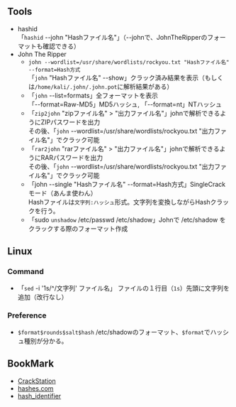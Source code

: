 ## Tools
- hashid  
  「`hashid` --john "Hashファイル名"」（--johnで、JohnTheRipperのフォーマットも確認できる）
- John The Ripper  
  - `john --wordlist=/usr/share/wordlists/rockyou.txt "Hashファイル名" --format=Hash方式`  
    「`john` "Hashファイル名" --show」クラック済み結果を表示（もしくは`/home/kali/.john/.john.pot`に解析結果がある）
  - 「`john` --list=formats」全フォーマットを表示  
    「--format=Raw-MD5」MD5ハッシュ, 「--format=nt」NTハッシュ
  - 「`zip2john` "zipファイル名" > "出力ファイル名"」johnで解析できるようにZIPパスワードを出力  
    その後、「`john` --wordlist=/usr/share/wordlists/rockyou.txt "出力ファイル名"」でクラック可能
  - 「`rar2john` "rarファイル名" > "出力ファイル名"」johnで解析できるようにRARパスワードを出力  
    その後、「`john` --wordlist=/usr/share/wordlists/rockyou.txt "出力ファイル名"」でクラック可能
  - 「john --single "Hashファイル名" --format=Hash方式」SingleCrackモード（あんま使わん）  
    Hashファイルは`文字列:ハッシュ`形式。文字列を変換しながらHashクラックを行う。
  - 「sudo `unshadow` /etc/passwd /etc/shadow」Johnで /etc/shadow をクラックする際のフォーマット作成
## Linux
### Command
- 「`sed` -i '1s/^/文字列' ファイル名」 ファイルの１行目（`1s`）先頭に文字列を追加（改行なし）
### Preference
- `$format$rounds$salt$hash` /etc/shadowのフォーマット、`$format`でハッシュ種別が分かる。
## BookMark
- [CrackStation](https://crackstation.net/)
- [hashes.com](https://hashes.com/en/decrypt/hash)
- [hash_identifier](https://hashes.com/en/tools/hash_identifier)
